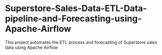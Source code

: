# Superstore-Sales-Data-ETL-Data-pipeline-and-Forecasting-using-Apache-Airflow
This project automates the ETL process and forecasting of Superstore sales data using Apache Airflow
